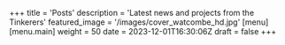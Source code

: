 +++
title = 'Posts'
description = 'Latest news and projects from the Tinkerers'
featured_image = '/images/cover_watcombe_hd.jpg'
[menu]
  [menu.main]
    weight = 50
date = 2023-12-01T16:30:06Z
draft = false
+++
